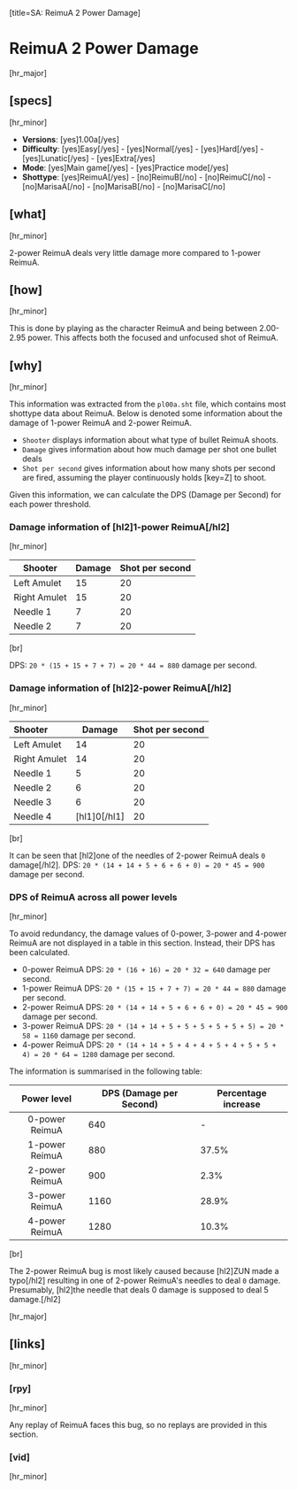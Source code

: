 [title=SA: ReimuA 2 Power Damage]
# ReimuA 2 Power Damage
[hr_major]

## [specs]
[hr_minor]  

* **Versions**: [yes]1.00a[/yes] 
* **Difficulty**: [yes]Easy[/yes] - [yes]Normal[/yes] - [yes]Hard[/yes] - [yes]Lunatic[/yes] - [yes]Extra[/yes]
* **Mode**: [yes]Main game[/yes] - [yes]Practice mode[/yes]
* **Shottype**: [yes]ReimuA[/yes] - [no]ReimuB[/no] - [no]ReimuC[/no] - [no]MarisaA[/no] - [no]MarisaB[/no] - [no]MarisaC[/no]

## [what]
[hr_minor]

2-power ReimuA deals very little damage more compared to 1-power ReimuA.

## [how]
[hr_minor]

This is done by playing as the character ReimuA and being between 2.00-2.95 power. This affects both the focused and unfocused shot of ReimuA.

## [why]
[hr_minor]

This information was extracted from the ``pl00a.sht`` file, which contains most shottype data about ReimuA. Below is denoted some information about the damage of 1-power ReimuA and 2-power ReimuA.

+ ``Shooter`` displays information about what type of bullet ReimuA shoots.
+ ``Damage`` gives information about how much damage per shot one bullet deals
+ ``Shot per second`` gives information about how many shots per second are fired, assuming the player continuously holds [key=Z] to shoot.

Given this information, we can calculate the DPS (Damage per Second) for each power threshold.

### Damage information of [hl2]1-power ReimuA[/hl2]
[hr_minor]

|   Shooter    | Damage | Shot per second |
|--------------|--------|-----------------|
| Left Amulet  | 15     | 20              |
| Right Amulet | 15     | 20              |
|   Needle 1   | 7      | 20              |
|   Needle 2   | 7      | 20              |
[br]

DPS:  ``20 * (15 + 15 + 7 + 7) = 20 * 44 = 880`` damage per second.

### Damage information of [hl2]2-power ReimuA[/hl2]
[hr_minor]

|   Shooter    |   Damage   | Shot per second |
|:-------------|------------|-----------------|
| Left Amulet  | 14         | 20              |
| Right Amulet | 14         | 20              |
|   Needle 1   | 5          | 20              |
|   Needle 2   | 6          | 20              |
|   Needle 3   | 6          | 20              |
|   Needle 4   |[hl1]0[/hl1]| 20              |
[br]

It can be seen that [hl2]one of the needles of 2-power ReimuA deals ``0`` damage[/hl2].
DPS: ``20 * (14 + 14 + 5 + 6 + 6 + 0) = 20 * 45 = 900`` damage per second.

### DPS of ReimuA across all power levels
[hr_minor]

To avoid redundancy, the damage values of 0-power, 3-power and 4-power ReimuA are not displayed in a table in this section. Instead, their DPS has been calculated.
+ 0-power ReimuA DPS: ``20 * (16 + 16) = 20 * 32 = 640`` damage per second.
+ 1-power ReimuA DPS: ``20 * (15 + 15 + 7 + 7) = 20 * 44 = 880`` damage per second.
+ 2-power ReimuA DPS: ``20 * (14 + 14 + 5 + 6 + 6 + 0) = 20 * 45 = 900`` damage per second.
+ 3-power ReimuA DPS: ``20 * (14 + 14 + 5 + 5 + 5 + 5 + 5 + 5) = 20 * 58 = 1160`` damage per second.
+ 4-power ReimuA DPS: ``20 * (14 + 14 + 5 + 4 + 4 + 5 + 4 + 5 + 5 + 4) = 20 * 64 = 1280`` damage per second.

The information is summarised in the following table:

|  Power level   | DPS (Damage per Second) | Percentage increase |
|:--------------:|-------------------------|---------------------|
| 0-power ReimuA |           640           |         -           |
| 1-power ReimuA |           880           |         37.5%       |
| 2-power ReimuA |           900           |         2.3%        |
| 3-power ReimuA |           1160          |         28.9%       |
| 4-power ReimuA |           1280          |         10.3%       |
[br]

The 2-power ReimuA bug is most likely caused because [hl2]ZUN made a typo[/hl2] resulting in one of 2-power ReimuA's needles to deal ``0`` damage. Presumably, [hl2]the needle that deals 0 damage is supposed to deal 5 damage.[/hl2]

[hr_major]
## [links]
[hr_minor]
### [rpy]
[hr_minor]

Any replay of ReimuA faces this bug, so no replays are provided in this section.

### [vid]
[hr_minor]

